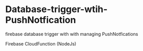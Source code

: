 # Database-trigger-wtih-PushNotfication
firebase database trigger with with managing PushNotfications

Firebase CloudFunction (NodeJs)
